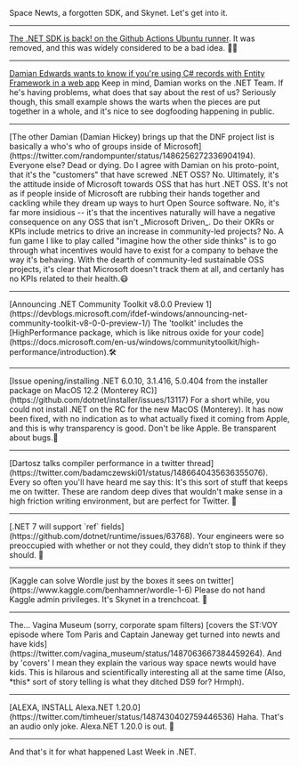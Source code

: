 Space Newts, a forgotten SDK, and Skynet.  Let's get into it.

<hr />

[The .NET SDK is back!  on the Github Actions Ubuntu runner](https://github.com/actions/virtual-environments/issues/4424).  It was removed, and this was widely considered to be a bad idea. 🏃‍♀️

<hr />

[Damian Edwards wants to know if you're using C# records with Entity Framework in a web app](https://twitter.com/DamianEdwards/status/1486073246747283456)  Keep in mind, Damian works on the .NET Team. If he's having problems, what does that say about the rest of us?  Seriously though, this small example shows the warts when the pieces are put together in a whole, and it's nice to see dogfooding happening in public. 
<hr />
[The other Damian (Damian Hickey) brings up that the DNF project list is basically a who's who of groups inside of Microsoft](https://twitter.com/randompunter/status/1486256272336904194). Everyone else? Dead or dying. Do I agree with Damian on his proto-point, that it's the "customers" that have screwed .NET OSS?  No. Ultimately, it's the attitude inside of Microsoft towards OSS that has hurt .NET OSS. It's not as if people inside of Microsoft are rubbing their hands together and cackling while they dream up ways to hurt Open Source software.  No, it's far more insidious -- it's that the incentives naturally will have a negative consequence on any OSS that isn't _Microsoft Driven_.  Do their OKRs or KPIs include metrics to drive an increase in community-led projects? No. A fun game I like to play called "imagine how the other side thinks" is to go through what incentives would have to exist for a company to behave the way it's behaving.  With the dearth of community-led sustainable OSS projects, it's clear that Microsoft doesn't track them at all, and certanly has no KPIs related to their health.😷
<hr />
[Announcing .NET Community Toolkit v8.0.0 Preview 1](https://devblogs.microsoft.com/ifdef-windows/announcing-net-community-toolkit-v8-0-0-preview-1/) The 'toolkit' includes the [HighPerformance package, which is like nitrous oxide for your code](https://docs.microsoft.com/en-us/windows/communitytoolkit/high-performance/introduction).🛠
<hr />
[Issue opening/installing .NET 6.0.10, 3.1.416, 5.0.404 from the installer package on MacOS 12.2 (Monterey RC)](https://github.com/dotnet/installer/issues/13117)  For a short while, you could not install .NET on the RC for the new MacOS (Monterey).  It has now been fixed, with no indication as to what actually fixed it coming from Apple, and this is why transparency is good.  Don't be like Apple. Be transparent about bugs.🍎
<hr />
[Dartosz talks compiler performance in a twitter thread](https://twitter.com/badamczewski01/status/1486640435636355076). Every so often you'll have heard me say this: It's this sort of stuff that keeps me on twitter.  These are random deep dives that wouldn't make sense in a high friction writing environment, but are perfect for Twitter. 🧵
<hr />
[.NET 7 will support `ref` fields](https://github.com/dotnet/runtime/issues/63768). Your engineers were so preoccupied with whether or not they could, they didn’t stop to think if they should. 🐒
<hr />
[Kaggle can solve Wordle just by the boxes it sees on twitter](https://www.kaggle.com/benhamner/wordle-1-6) Please do not hand Kaggle admin privileges.  It's Skynet in a trenchcoat. 🤖
<hr />
The... Vagina Museum (sorry, corporate spam filters) [covers the ST:VOY episode where Tom Paris and Captain Janeway get turned into newts and have kids](https://twitter.com/vagina_museum/status/1487063667384459264). And by 'covers' I mean they explain the various way space newts would have kids.  This is hilarous and scientifically interesting all at the same time  (Also, *this* sort of story telling is what they ditched DS9 for? Hrmph).
<hr />
[ALEXA, INSTALL Alexa.NET 1.20.0](https://twitter.com/timheuer/status/1487430402759446536) Haha. That's an audio only joke.  Alexa.NET 1.20.0 is out. 🤖
<hr />
And that's it for what happened Last Week in .NET.
